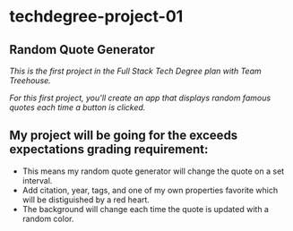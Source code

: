 # techdegree-project-01
 ## Random Quote Generator
 *This is the first project in the Full Stack Tech Degree plan with Team Treehouse.*

 *For this first project, you'll create an app that displays random famous quotes each time a button is clicked.* 

 ## My project will be going for the exceeds expectations grading requirement:

 * This means my random quote generator will change the quote on a set interval.
 * Add citation, year, tags, and one of my own properties favorite which will be distiguished by a red heart.
 * The background will change each time the quote is updated with a random color.
